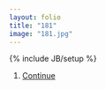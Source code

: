 ```yaml
---
layout: folio
title: "181"
image: "181.jpg"
---
```

{% include JB/setup %}

<div class="copy">
</div>

<div class="choice">
	<ol>
		<li><a href="182.html">
			Continue
</a></li>	
	</ol>
</div>